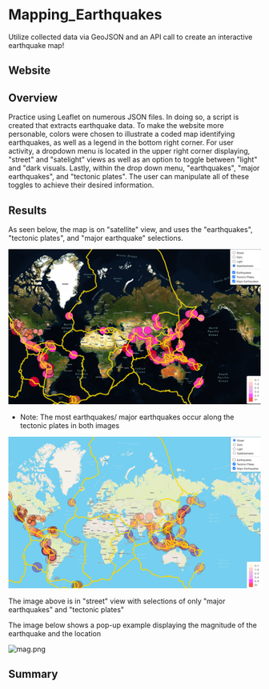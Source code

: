 # Mapping_Earthquakes

Utilize collected data via GeoJSON and an API call to create an interactive earthquake map!

## Website



## Overview

Practice using Leaflet on numerous JSON files. In doing so, a script is created that extracts earthquake data. To make the website more personable, colors were chosen to illustrate a coded map identifying earthquakes, as well as a legend in the bottom right corner. For user activity, a dropdown menu is located in the upper right corner displaying, "street" and "satelight" views as well as an option to toggle between "light" and "dark visuals. Lastly, within the drop down menu, "earthquakes", "major earthquakes", and "tectonic plates". The user can manipulate all of these toggles to achieve their desired information.

## Results

As seen below, the map is on "satellite" view, and uses the "earthquakes", "tectonic plates", and "major earthquake" selections.

![all.png](images/all.png)


- Note: 
    The most earthquakes/ major earthquakes occur along the tectonic plates in both images
    
![tect.png](images/tect.png)

The image above is in "street" view with selections of only "major earthquakes" and "tectonic plates"

The image below shows a pop-up example displaying the magnitude of the earthquake and the location

![mag.png](image/mag.png)

## Summary

